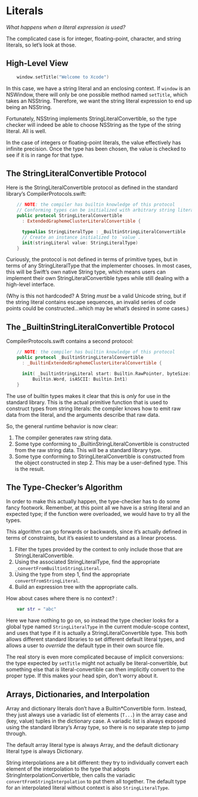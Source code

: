 Literals
========

*What happens when a literal expression is used?*

The complicated case is for integer, floating-point, character, and
string literals, so let’s look at those.

High-Level View
---------------

``` swift
    window.setTitle("Welcome to Xcode")
```

In this case, we have a string literal and an enclosing context. If
`window` is an NSWindow, there will only be one possible method named
`setTitle`, which takes an NSString. Therefore, we want the string
literal expression to end up being an NSString.

Fortunately, NSString implements StringLiteralConvertible, so the type
checker will indeed be able to choose NSString as the type of the
string literal. All is well.

In the case of integers or floating-point literals, the value
effectively has infinite precision. Once the type has been chosen, the
value is checked to see if it is in range for that type.

The StringLiteralConvertible Protocol
-------------------------------------

Here is the StringLiteralConvertible protocol as defined in the
standard library’s CompilerProtocols.swift:

``` swift
    // NOTE: the compiler has builtin knowledge of this protocol
    // Conforming types can be initialized with arbitrary string literals.
    public protocol StringLiteralConvertible
      : ExtendedGraphemeClusterLiteralConvertible {

      typealias StringLiteralType : _BuiltinStringLiteralConvertible
      // Create an instance initialized to `value`.
      init(stringLiteral value: StringLiteralType) 
    }
```

Curiously, the protocol is not defined in terms of primitive types,
but in terms of any StringLiteralType that the implementer chooses. In
most cases, this will be Swift’s own native String type, which means
users can implement their own StringLiteralConvertible types while
still dealing with a high-level interface.

(Why is this not hardcoded? A String *must* be a valid Unicode string,
but if the string literal contains escape sequences, an invalid series
of code points could be constructed…which may be what’s desired in
some cases.)

The \_BuiltinStringLiteralConvertible Protocol
----------------------------------------------

CompilerProtocols.swift contains a second protocol:

``` swift
    // NOTE: the compiler has builtin knowledge of this protocol
    public protocol _BuiltinStringLiteralConvertible
      : _BuiltinExtendedGraphemeClusterLiteralConvertible {

      init( _builtinStringLiteral start: Builtin.RawPointer, byteSize:
          Builtin.Word, isASCII: Builtin.Int1) 
    }
```

The use of builtin types makes it clear that this is *only* for use in
the standard library. This is the actual primitive function that is
used to construct types from string literals: the compiler knows how
to emit raw data from the literal, and the arguments describe that raw
data.

So, the general runtime behavior is now clear:

1.  The compiler generates raw string data.
2.  Some type conforming to \_BuiltinStringLiteralConvertible is
    constructed from the raw string data. This will be a standard
    library type.
3.  Some type conforming to StringLiteralConvertible is constructed
    from the object constructed in step 2. This may be a user-defined
    type. This is the result.

The Type-Checker’s Algorithm
----------------------------

In order to make this actually happen, the type-checker has to do some
fancy footwork. Remember, at this point all we have is a string
literal and an expected type; if the function were overloaded, we
would have to try all the types.

This algorithm can go forwards or backwards, since it’s actually
defined in terms of constraints, but it’s easiest to understand as a
linear process.

1.  Filter the types provided by the context to only include those
    that are StringLiteralConvertible.
2.  Using the associated StringLiteralType, find the appropriate
    `_convertFromBuiltinStringLiteral`.
3.  Using the type from step 1, find the appropriate
    `convertFromStringLiteral`.
4.  Build an expression tree with the appropriate calls.

How about cases where there is no context? :

``` swift
    var str = "abc"
```

Here we have nothing to go on, so instead the type checker looks for a
global type named `StringLiteralType` in the current module-scope
context, and uses that type if it is actually a
StringLiteralConvertible type. This both allows different standard
libraries to set different default literal types, and allows a user to
*override* the default type in their own source file.

The real story is even more complicated because of implicit
conversions: the type expected by `setTitle` might not actually be
literal-convertible, but something else that *is* literal-convertible
can then implicitly convert to the proper type. If this makes your
head spin, don’t worry about it.

Arrays, Dictionaries, and Interpolation
---------------------------------------

Array and dictionary literals don’t have a Builtin\*Convertible
form. Instead, they just always use a variadic list of elements
(`T...`) in the array case and (key, value) tuples in the dictionary
case. A variadic list is always exposed using the standard library’s
Array type, so there is no separate step to jump through.

The default array literal type is always Array, and the default
dictionary literal type is always Dictionary.

String interpolations are a bit different: they try to individually
convert each element of the interpolation to the type that adopts
StringInterpolationConvertible, then calls the variadic
`convertFromStringInterpolation` to put them all together. The default
type for an interpolated literal without context is also
`StringLiteralType`.
